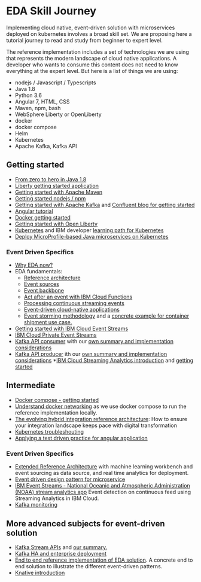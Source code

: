 # EDA Skill Journey

Implementing cloud native, event-driven solution with microservices deployed on kubernetes involves a broad skill set. We are proposing here a tutorial journey to read and study from beginner to expert level.

The reference implementation includes a set of technologies we are using that represents the modern landscape of cloud native applications. A developer who wants to consume this content does not need to know everything at the expert level. But here is a list of things we are using:

* nodejs / Javascript / Typescripts
* Java 1.8
* Python 3.6
* Angular 7, HTML, CSS
* Maven, npm, bash
* WebSphere Liberty or OpenLiberty
* docker
* docker compose
* Helm
* Kubernetes
* Apache Kafka, Kafka API


## Getting started

* [From zero to hero in Java 1.8](https://www.infoworld.com/article/3130466/java/java-8-programming-for-beginners-go-from-zero-to-hero.html)
* [Liberty getting started application](https://github.com/IBM-Cloud/get-started-java)
* [Getting started with Apache Maven](https://maven.apache.org/what-is-maven.html)
* [Getting started nodejs / npm](https://nodejs.org/en/docs/guides/getting-started-guide/)
* [Getting started with Apache Kafka](https://kafka.apache.org/quickstart) and [Confluent blog for getting started](https://www.confluent.io/blog/apache-kafka-getting-started/)
* [Angular tutorial](https://angular.io/tutorial)
* [Docker getting started](https://docs.docker.com/get-started/)
* [Getting started with Open Liberty](https://openliberty.io/guides/getting-started.html)
* [Kubernetes](https://kubernetes.io/docs/tutorials/kubernetes-basics/) and IBM developer [learning path for Kubernetes](https://developer.ibm.com/series/kubernetes-learning-path/)
* [Deploy MicroProfile-based Java microservices on Kubernetes](https://developer.ibm.com/patterns/deploy-microprofile-java-microservices-on-kubernetes/)

### Event Driven Specifics

* [Why EDA now?](https://www.ibm.com/cloud/garage/architectures/eventDrivenArchitecture)
* EDA fundamentals:
    * [Reference architecture](https://www.ibm.com/cloud/garage/architectures/eventDrivenArchitecture/reference-architecture)
    * [Event sources](https://www.ibm.com/cloud/garage/architectures/eventDrivenArchitecture/event-driven-event-sources)
    * [Event backbone](https://www.ibm.com/cloud/garage/architectures/eventDrivenArchitecture/event-driven-event-backbone)
    * [Act after an event with IBM Cloud Functions](https://www.ibm.com/cloud/garage/architectures/eventDrivenArchitecture/event-driven-take-action-with-cloud-functions)
    * [Processing continuous streaming events](https://www.ibm.com/cloud/garage/architectures/eventDrivenArchitecture/event-driven-event-streams)
    * [Event-driven cloud-native applications](https://www.ibm.com/cloud/garage/architectures/eventDrivenArchitecture/event-driven-cloud-native-apps)
    * [Event storming methodology](https://www.ibm.com/cloud/garage/architectures/eventDrivenArchitecture/event-storming-methodology) and a [concrete example for container shipment use case.](https://ibm-cloud-architecture.github.io/refarch-kc/analysis/readme/)
* [Getting started with IBM Cloud Event Streams](https://cloud.ibm.com/docs/services/EventStreams?topic=eventstreams-getting_started#getting_started)
* [IBM Cloud Private Event Streams]()
* [Kafka API consumer](http://kafka.apache.org/11/javadoc/index.html?org/apache/kafka/clients/consumer/KafkaConsumer.html) with our [own summary and implementation considerations](./kafka/consumers.md)
* [Kafka API producer](http://kafka.apache.org/11/javadoc/index.html?org/apache/kafka/clients/producer/KafkaProducer.html) ith our [own summary and implementation considerations](./kafka/producers.md)
*[IBM Cloud Streaming Analytics introduction](https://cloud.ibm.com/catalog/services/streaming-analytics) and [getting started](https://cloud.ibm.com/docs/services/StreamingAnalytics?topic=StreamingAnalytics-gettingstarted#gettingstarted)


## Intermediate

* [Docker compose - getting started](https://docs.docker.com/compose/gettingstarted/)
* [Understand docker networking](https://docs.docker.com/network/) as we use docker compose to run the reference implementation locally. 
* [The evolving hybrid integration reference architecture](https://developer.ibm.com/articles/mw-1606-clark-trs/): How to ensure your integration landscape keeps pace with digital transformation
* [Kubernetes troubleshouting]()
* [Applying a test driven practice for angular application](https://github.com/ibm-cloud-architecture/refarch-caseportal-app/blob/master/docs/tdd.md)

### Event Driven Specifics

* [Extended Reference Architecture](https://www.ibm.com/cloud/garage/architectures/eventDrivenExtendedArchitecture) with machine learning workbench and event sourcing as data source, and real time analytics for deployment.
* [Event driven design pattern for microservice](./evt-microservices/ED-patterns.md) 
* [IBM Event Streams - National Oceanic and Atmospheric Administration (NOAA) stream analytics app](https://developer.ibm.com/streamsdev/docs/detect-events-with-streams/) Event detection on continuous feed using Streaming Analytics in IBM Cloud. 
* [Kafka monitoring](./kafka/monitoring.md)


## More advanced subjects for event-driven solution

* [Kafka Stream APIs](http://kafka.apache.org/11/javadoc/org/apache/kafka/streams/package-summary.html) and [our summary.](./kafka/kafka-stream.md)
* [Kafka HA and enterprise deployment](./kafka/readme.md)
* [End to end reference implementation of EDA solution](https://ibm-cloud-architecture.github.io/refarch-kc). A concrete end to end solution to illustrate the different event-driven patterns. 
* [Knative introduction](https://developer.ibm.com/articles/knative-what-is-it-why-you-should-care/)

